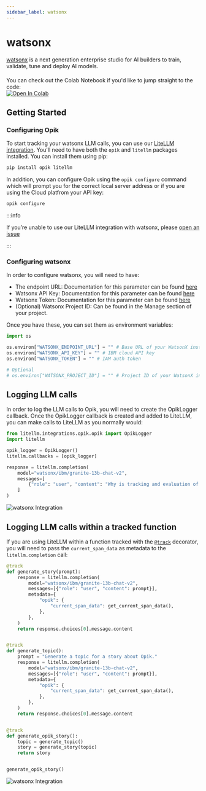 ```yaml
---
sidebar_label: watsonx
---
```


# watsonx

[watsonx](https://www.ibm.com/products/watsonx-ai) is a next generation enterprise studio for AI builders to train, validate, tune and deploy AI models.

<div style="display: flex; align-items: center; flex-wrap: wrap; margin: 20px 0;">
  <span style="margin-right: 10px;">You can check out the Colab Notebook if you'd like to jump straight to the code:</span>
  <a href="https://colab.research.google.com/github/comet-ml/opik/blob/main/apps/opik-documentation/documentation/docs/cookbook/watsonx.ipynb" target="_blank" rel="noopener noreferrer">
    <img src="https://colab.research.google.com/assets/colab-badge.svg" alt="Open In Colab" style="vertical-align: middle;"/>
  </a>
</div>

## Getting Started

### Configuring Opik

To start tracking your watsonx LLM calls, you can use our [LiteLLM integration](/docs/opik/tracing/integrations/litellm). You'll need to have both the `opik` and `litellm` packages installed. You can install them using pip:

```bash
pip install opik litellm
```

In addition, you can configure Opik using the `opik configure` command which will prompt you for the correct local server address or if you are using the Cloud platfrom your API key:

```bash
opik configure
```

:::info

If you’re unable to use our LiteLLM integration with watsonx, please [open an issue](https://github.com/comet-ml/opik/issues/new/choose)

:::

### Configuring watsonx

In order to configure watsonx, you will need to have:

- The endpoint URL: Documentation for this parameter can be found [here](https://cloud.ibm.com/apidocs/watsonx-ai#endpoint-url)
- Watsonx API Key: Documentation for this parameter can be found [here](https://cloud.ibm.com/docs/account?topic=account-userapikey&interface=ui)
- Watsonx Token: Documentation for this parameter can be found [here](https://cloud.ibm.com/docs/account?topic=account-iamtoken_from_apikey#iamtoken_from_apikey)
- (Optional) Watsonx Project ID: Can be found in the Manage section of your project.

Once you have these, you can set them as environment variables:

```python
import os

os.environ["WATSONX_ENDPOINT_URL"] = "" # Base URL of your WatsonX instance
os.environ["WATSONX_API_KEY"] = "" # IBM cloud API key
os.environ["WATSONX_TOKEN"] = "" # IAM auth token

# Optional
# os.environ["WATSONX_PROJECT_ID"] = "" # Project ID of your WatsonX instance
```

## Logging LLM calls

In order to log the LLM calls to Opik, you will need to create the OpikLogger callback. Once the OpikLogger callback is created and added to LiteLLM, you can make calls to LiteLLM as you normally would:

```python
from litellm.integrations.opik.opik import OpikLogger
import litellm

opik_logger = OpikLogger()
litellm.callbacks = [opik_logger]

response = litellm.completion(
    model="watsonx/ibm/granite-13b-chat-v2",
    messages=[
        {"role": "user", "content": "Why is tracking and evaluation of LLMs important?"}
    ]
)
```

![watsonx Integration](/img/cookbook/watsonx_trace_cookbook.png)

## Logging LLM calls within a tracked function

If you are using LiteLLM within a function tracked with the [`@track`](/tracing/log_traces#using-function-decorators) decorator, you will need to pass the `current_span_data` as metadata to the `litellm.completion` call:

```python
@track
def generate_story(prompt):
    response = litellm.completion(
        model="watsonx/ibm/granite-13b-chat-v2",
        messages=[{"role": "user", "content": prompt}],
        metadata={
            "opik": {
                "current_span_data": get_current_span_data(),
            },
        },
    )
    return response.choices[0].message.content


@track
def generate_topic():
    prompt = "Generate a topic for a story about Opik."
    response = litellm.completion(
        model="watsonx/ibm/granite-13b-chat-v2",
        messages=[{"role": "user", "content": prompt}],
        metadata={
            "opik": {
                "current_span_data": get_current_span_data(),
            },
        },
    )
    return response.choices[0].message.content


@track
def generate_opik_story():
    topic = generate_topic()
    story = generate_story(topic)
    return story


generate_opik_story()
```

![watsonx Integration](/img/cookbook/watsonx_trace_decorator_cookbook.png)
